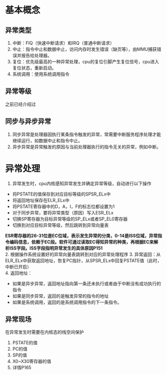 # 基本概念
## 异常类型
1. 中断：FIQ（快速中断请求）和IRQ（普通中断请求） 
2. 中止：指令中止和数据中止，访问内存时发生错误（缺页等），由MMU捕获错误并报告给处理器。
3. 复位：优先级最高的一种异常处理，cpu的复位引脚产生复位信号，cpu进入复位状态，重新启动。
4. 系统调用：使用系统调用指令
## 异常等级
之前已经介绍过
## 同步与异步异常
1. 同步异常是处理器因执行某条指令触发的异常，常需要中断服务程序处理才能继续运行，如数据中止和指令中止。
2. 异步异常是异常触发的原因与当前处理器执行的指令无关的异常，例如中断。
# 异常处理
1. 异常发生时，cpu内核感知异常发生并确定异常等级，自动进行以下操作
  
  - 将PSTATE的值保存到对应目标等级的SPSR_ELx中
  - 将返回地址保存在ELR_ELx中
  - 将PSTATE寄存器中的D，A，I，F的标志位都设置为1
  - 对于同步异常，要将异常类型（原因）写入ESR_ELx
  - 切换SP寄存器为目标异常等级的SP_ELx或者SP_EL0寄存器
  - 切换到对应目标异常等级，然后跳转到异常向量表
  
  **ESR寄存器的26-31位是EC位域，表示发生异常的分类，0-14是ISS位域，异常指令编码信息，依赖于EC段。软件可通过读取EC得知异常的种类，再根据EC来解析ISS字段。ISS字段指明异常发生的具体原因P151**  
2. 根据操作系统设置好的异常向量表跳转到对应的异常处理程序
3. 异常返回：从ELR_ELx中获取返回地址，恢复PC指针，从SPSR_ELx中回复PSTATE值（此时，中断已开启）  
4. 返回地址： 
- 如果是异步异常，返回地址指向第一条还未执行或者由于中断没有成功执行的指令
- 如果是同步异常，返回的是触发异常的指令的地址
- 如果是系统调用，返回的是系统调用指令的下一条指令。
## 异常现场
在异常发生时需要在内核态的栈空间保护  
1. PSTATE的值
2. PC的值
3. SP的值
4. X0~X30寄存器的值
5. 详情P165